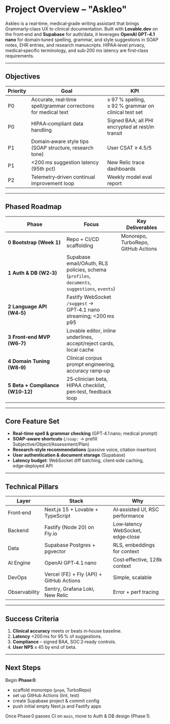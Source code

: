 # Project Overview – "Askleo"

Askleo is a real‑time, medical‑grade writing assistant that brings Grammarly‑class UX to clinical documentation. Built with **Lovable.dev** on the front‑end and **Supabase** for auth/data, it leverages **OpenAI GPT‑4.1 nano** for domain‑tuned spelling, grammar, and style suggestions in SOAP notes, EHR entries, and research manuscripts. HIPAA‑level privacy, medical‑specific terminology, and sub‑200 ms latency are first‑class requirements.

---

## Objectives

| Priority | Goal | KPI |
|----------|------|-----|
| P0 | Accurate, real‑time spell/grammar corrections for medical text | ≥ 97 % spelling, ≥ 92 % grammar on clinical test set |
| P0 | HIPAA‑compliant data handling | Signed BAA; all PHI encrypted at rest/in transit |
| P1 | Domain‑aware style tips (SOAP structure, research tone) | User CSAT ≥ 4.5/5 |
| P1 | <200 ms suggestion latency (95th pct) | New Relic trace dashboards |
| P2 | Telemetry‑driven continual improvement loop | Weekly model eval report |

---

## Phased Roadmap

| Phase | Focus | Key Deliverables |
|-------|-------|------------------|
| **0 Bootstrap (Week 1)** | Repo + CI/CD scaffolding | Monorepo, TurboRepo, GitHub Actions |
| **1 Auth & DB (W2‑3)** | Supabase email/OAuth, RLS policies, schema (`profiles`, `documents`, `suggestions`, `events`) |
| **2 Language API (W4‑5)** | Fastify WebSocket `/suggest` → GPT‑4.1 nano streaming; <200 ms p95 |
| **3 Front‑end MVP (W6‑7)** | Lovable editor, inline underlines, accept/reject cards, local cache |
| **4 Domain Tuning (W8‑9)** | Clinical corpus prompt engineering, accuracy ramp‑up |
| **5 Beta + Compliance (W10‑12)** | 25‑clinician beta, HIPAA checklist, pen‑test, feedback loop |

---

## Core Feature Set

- **Real‑time spell & grammar checking** (GPT‑4.1 nano; medical prompt)  
- **SOAP‑aware shortcuts** (`/soap:` → prefill Subjective/Object/Assessment/Plan)  
- **Research‑style recommendations** (passive voice, citation insertion)  
- **User authentication & document storage** (Supabase)  
- **Latency budget**: WebSocket diff batching, client‑side caching, edge‑deployed API

---

## Technical Pillars

| Layer | Stack | Why |
|-------|-------|-----|
| Front‑end | Next.js 15 + Lovable + TypeScript | AI‑assisted UI, RSC performance |
| Backend | Fastify (Node 20) on Fly.io | Low‑latency WebSocket, edge‑close |
| Data | Supabase Postgres + pgvector | RLS, embeddings for context |
| AI Engine | OpenAI GPT‑4.1 nano | Cost‑effective, 128k context |
| DevOps | Vercel (FE) + Fly (API) + GitHub Actions | Simple, scalable |
| Observability | Sentry, Grafana Loki, New Relic | Error + perf tracing |

---

## Success Criteria

1. **Clinical accuracy** meets or beats in‑house baseline.  
2. **Latency** <200 ms for 95 % of suggestions.  
3. **Compliance** – signed BAA, SOC 2‑ready controls.  
4. **User NPS** ≥ 45 by end of beta.

---

## Next Steps

Begin **Phase 0**:  
* scaffold monorepo (`pnpm`, TurboRepo)  
* set up GitHub Actions (lint, test)  
* create Supabase project & commit config  
* push initial empty Next.js and Fastify apps

Once Phase 0 passes CI on `main`, move to Auth & DB design (Phase 1).